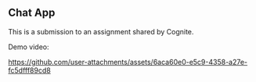 ## Chat App

This is a submission to an assignment shared by Cognite.

Demo video:



https://github.com/user-attachments/assets/6aca60e0-e5c9-4358-a27e-fc5dfff89cd8


